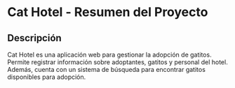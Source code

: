 # Cat Hotel - Resumen del Proyecto

## Descripción
Cat Hotel es una aplicación web para gestionar la adopción de gatitos. Permite registrar información sobre adoptantes, gatitos y personal del hotel. Además, cuenta con un sistema de búsqueda para encontrar gatitos disponibles para adopción.